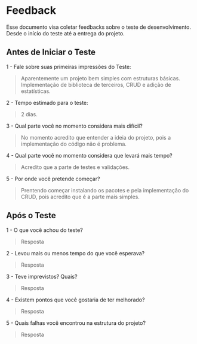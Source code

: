 # Feedback
Esse documento visa coletar feedbacks sobre o teste de desenvolvimento. Desde o início do teste até a entrega do projeto.

## Antes de Iniciar o Teste

1 - Fale sobre suas primeiras impressões do Teste:
> Aparentemente um projeto bem simples com estruturas básicas. Implementação de biblioteca de terceiros, CRUD e adição de estatísticas.

2 - Tempo estimado para o teste:
> 2 dias.

3 - Qual parte você no momento considera mais difícil?
> No momento acredito que entender a ideia do projeto, pois a implementação do código não é problema.

4 - Qual parte você no momento considera que levará mais tempo?
> Acredito que a parte de testes e validações.

5 - Por onde você pretende começar?
> Prentendo começar instalando os pacotes e pela implementação do CRUD, pois acredito que é a parte mais simples.


## Após o Teste

1 - O que você achou do teste?
> Resposta

2 - Levou mais ou menos tempo do que você esperava?
> Resposta

3 - Teve imprevistos? Quais?
> Resposta

4 - Existem pontos que você gostaria de ter melhorado?
> Resposta

5 - Quais falhas você encontrou na estrutura do projeto?
> Resposta
